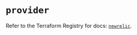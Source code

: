 # `provider`

Refer to the Terraform Registry for docs: [`newrelic`](https://registry.terraform.io/providers/newrelic/newrelic/3.61.3/docs).
